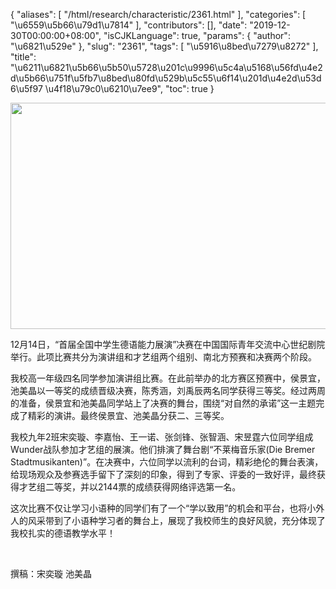 {
    "aliases": [
        "/html/research/characteristic/2361.html"
    ],
    "categories": [
        "\u6559\u5b66\u79d1\u7814"
    ],
    "contributors": [],
    "date": "2019-12-30T00:00:00+08:00",
    "isCJKLanguage": true,
    "params": {
        "author": "\u6821\u529e"
    },
    "slug": "2361",
    "tags": [
        "\u5916\u8bed\u7279\u8272"
    ],
    "title": "\u6211\u6821\u5b66\u5b50\u5728\u201c\u9996\u5c4a\u5168\u56fd\u4e2d\u5b66\u751f\u5fb7\u8bed\u80fd\u529b\u5c55\u6f14\u201d\u4e2d\u53d6\u5f97 \u4f18\u79c0\u6210\u7ee9",
    "toc": true
}


<img
    src="https://cdn.tfls.online/mirror/full/4b4f5556a6549666e7833374aa267bbb13d1c7d2.jpg"
    style="display:block;margin-left:auto;margin-right:auto;"
    decoding="async"
    fetchpriority="auto"
    loading="lazy"
    height="362"
    width="543"
/>







12月14日，“首届全国中学生德语能力展演”决赛在中国国际青年交流中心世纪剧院举行。此项比赛共分为演讲组和才艺组两个组别、南北方预赛和决赛两个阶段。




我校高一年级四名同学参加演讲组比赛。在此前举办的北方赛区预赛中，侯景宜，池美晶以一等奖的成绩晋级决赛，陈秀涵，刘禹辰两名同学获得三等奖。经过两周的准备，侯景宜和池美晶同学站上了决赛的舞台，围绕“对自然的承诺”这一主题完成了精彩的演讲。最终侯景宜、池美晶分获二、三等奖。




我校九年2班宋奕璇、李嘉怡、王一诺、张剑锋、张智涵、宋昱霆六位同学组成Wunder战队参加才艺组的展演。他们排演了舞台剧“不莱梅音乐家(Die Bremer Stadtmusikanten)”。在决赛中，六位同学以流利的台词，精彩绝伦的舞台表演，给现场观众及参赛选手留下了深刻的印象，得到了专家、评委的一致好评，最终获得才艺组二等奖，并以2144票的成绩获得网络评选第一名。




这次比赛不仅让学习小语种的同学们有了一个“学以致用”的机会和平台，也将小外人的风采带到了小语种学习者的舞台上，展现了我校师生的良好风貌，充分体现了我校扎实的德语教学水平！




 




撰稿：宋奕璇 池美晶




